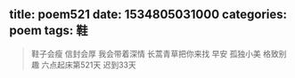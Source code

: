 title: poem521
date: 1534805031000
categories: poem
tags: 鞋
---
> 鞋子会瘦
信封会厚
我会带着深情
长蒿青草把你来找
早安
孤独小美
格致别趣
六点起床第521天 迟到33天